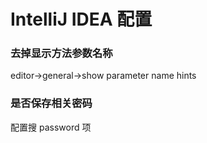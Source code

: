 # IntelliJ IDEA 配置

### 去掉显示方法参数名称
editor->general->show parameter name hints

### 是否保存相关密码
配置搜 password 项